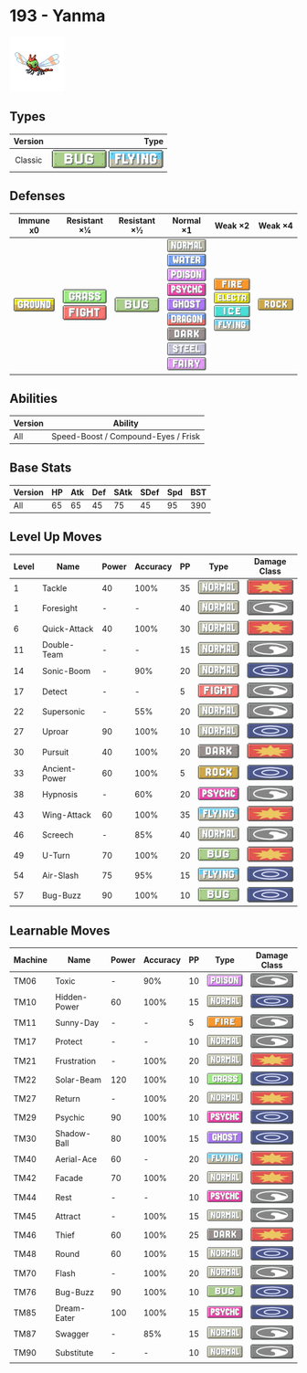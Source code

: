 # 193 - Yanma

![yanma](../img/pokemon/193.png)

## Types

| Version | Type                                                            |
| :-----: | --------------------------------------------------------------: |
| Classic | ![bug](../img/types/bug.png) ![flying](../img/types/flying.png) |

## Defenses

| Immune x0                          | Resistant ×¼                                                                | Resistant ×½                 | Normal ×1                                                                                                                                                                                                                                                                                                                                        | Weak ×2                                                                                                                                           | Weak ×4                        |
| ---------------------------------- | --------------------------------------------------------------------------- | ---------------------------- | ------------------------------------------------------------------------------------------------------------------------------------------------------------------------------------------------------------------------------------------------------------------------------------------------------------------------------------------------ | ------------------------------------------------------------------------------------------------------------------------------------------------- | ------------------------------ |
| ![ground](../img/types/ground.png) | ![grass](../img/types/grass.png)<br/>![fighting](../img/types/fighting.png) | ![bug](../img/types/bug.png) | ![normal](../img/types/normal.png)<br/>![water](../img/types/water.png)<br/>![poison](../img/types/poison.png)<br/>![psychic](../img/types/psychic.png)<br/>![ghost](../img/types/ghost.png)<br/>![dragon](../img/types/dragon.png)<br/>![dark](../img/types/dark.png)<br/>![steel](../img/types/steel.png)<br/>![fairy](../img/types/fairy.png) | ![fire](../img/types/fire.png)<br/>![electric](../img/types/electric.png)<br/>![ice](../img/types/ice.png)<br/>![flying](../img/types/flying.png) | ![rock](../img/types/rock.png) |

## Abilities

| Version | Ability                             |
| ------- | ----------------------------------- |
| All     | Speed-Boost / Compound-Eyes / Frisk |

## Base Stats

| Version | HP | Atk | Def | SAtk | SDef | Spd | BST |
| ------- | -- | --- | --- | ---- | ---- | --- | --- |
| All     | 65 | 65  | 45  | 75   | 45   | 95  | 390 |

## Level Up Moves

| Level | Name          | Power | Accuracy | PP | Type                                   | Damage Class                           |
| ----- | ------------- | ----- | -------- | -- | -------------------------------------- | -------------------------------------- |
| 1     | Tackle        | 40    | 100%     | 35 | ![normal](../img/types/normal.png)     | ![physical](../img/types/physical.png) |
| 1     | Foresight     | -     | -        | 40 | ![normal](../img/types/normal.png)     | ![status](../img/types/status.png)     |
| 6     | Quick-Attack  | 40    | 100%     | 30 | ![normal](../img/types/normal.png)     | ![physical](../img/types/physical.png) |
| 11    | Double-Team   | -     | -        | 15 | ![normal](../img/types/normal.png)     | ![status](../img/types/status.png)     |
| 14    | Sonic-Boom    | -     | 90%      | 20 | ![normal](../img/types/normal.png)     | ![special](../img/types/special.png)   |
| 17    | Detect        | -     | -        | 5  | ![fighting](../img/types/fighting.png) | ![status](../img/types/status.png)     |
| 22    | Supersonic    | -     | 55%      | 20 | ![normal](../img/types/normal.png)     | ![status](../img/types/status.png)     |
| 27    | Uproar        | 90    | 100%     | 10 | ![normal](../img/types/normal.png)     | ![special](../img/types/special.png)   |
| 30    | Pursuit       | 40    | 100%     | 20 | ![dark](../img/types/dark.png)         | ![physical](../img/types/physical.png) |
| 33    | Ancient-Power | 60    | 100%     | 5  | ![rock](../img/types/rock.png)         | ![special](../img/types/special.png)   |
| 38    | Hypnosis      | -     | 60%      | 20 | ![psychic](../img/types/psychic.png)   | ![status](../img/types/status.png)     |
| 43    | Wing-Attack   | 60    | 100%     | 35 | ![flying](../img/types/flying.png)     | ![physical](../img/types/physical.png) |
| 46    | Screech       | -     | 85%      | 40 | ![normal](../img/types/normal.png)     | ![status](../img/types/status.png)     |
| 49    | U-Turn        | 70    | 100%     | 20 | ![bug](../img/types/bug.png)           | ![physical](../img/types/physical.png) |
| 54    | Air-Slash     | 75    | 95%      | 15 | ![flying](../img/types/flying.png)     | ![special](../img/types/special.png)   |
| 57    | Bug-Buzz      | 90    | 100%     | 10 | ![bug](../img/types/bug.png)           | ![special](../img/types/special.png)   |

## Learnable Moves

| Machine | Name         | Power | Accuracy | PP | Type                                 | Damage Class                           |
| ------- | ------------ | ----- | -------- | -- | ------------------------------------ | -------------------------------------- |
| TM06    | Toxic        | -     | 90%      | 10 | ![poison](../img/types/poison.png)   | ![status](../img/types/status.png)     |
| TM10    | Hidden-Power | 60    | 100%     | 15 | ![normal](../img/types/normal.png)   | ![special](../img/types/special.png)   |
| TM11    | Sunny-Day    | -     | -        | 5  | ![fire](../img/types/fire.png)       | ![status](../img/types/status.png)     |
| TM17    | Protect      | -     | -        | 10 | ![normal](../img/types/normal.png)   | ![status](../img/types/status.png)     |
| TM21    | Frustration  | -     | 100%     | 20 | ![normal](../img/types/normal.png)   | ![physical](../img/types/physical.png) |
| TM22    | Solar-Beam   | 120   | 100%     | 10 | ![grass](../img/types/grass.png)     | ![special](../img/types/special.png)   |
| TM27    | Return       | -     | 100%     | 20 | ![normal](../img/types/normal.png)   | ![physical](../img/types/physical.png) |
| TM29    | Psychic      | 90    | 100%     | 10 | ![psychic](../img/types/psychic.png) | ![special](../img/types/special.png)   |
| TM30    | Shadow-Ball  | 80    | 100%     | 15 | ![ghost](../img/types/ghost.png)     | ![special](../img/types/special.png)   |
| TM40    | Aerial-Ace   | 60    | -        | 20 | ![flying](../img/types/flying.png)   | ![physical](../img/types/physical.png) |
| TM42    | Facade       | 70    | 100%     | 20 | ![normal](../img/types/normal.png)   | ![physical](../img/types/physical.png) |
| TM44    | Rest         | -     | -        | 10 | ![psychic](../img/types/psychic.png) | ![status](../img/types/status.png)     |
| TM45    | Attract      | -     | 100%     | 15 | ![normal](../img/types/normal.png)   | ![status](../img/types/status.png)     |
| TM46    | Thief        | 60    | 100%     | 25 | ![dark](../img/types/dark.png)       | ![physical](../img/types/physical.png) |
| TM48    | Round        | 60    | 100%     | 15 | ![normal](../img/types/normal.png)   | ![special](../img/types/special.png)   |
| TM70    | Flash        | -     | 100%     | 20 | ![normal](../img/types/normal.png)   | ![status](../img/types/status.png)     |
| TM76    | Bug-Buzz     | 90    | 100%     | 10 | ![bug](../img/types/bug.png)         | ![special](../img/types/special.png)   |
| TM85    | Dream-Eater  | 100   | 100%     | 15 | ![psychic](../img/types/psychic.png) | ![special](../img/types/special.png)   |
| TM87    | Swagger      | -     | 85%      | 15 | ![normal](../img/types/normal.png)   | ![status](../img/types/status.png)     |
| TM90    | Substitute   | -     | -        | 10 | ![normal](../img/types/normal.png)   | ![status](../img/types/status.png)     |
